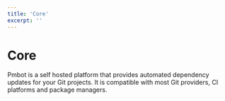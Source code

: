 ```yaml
---
title: 'Core'
excerpt: ''
---
```


# Core

Pmbot is a self hosted platform that provides automated dependency updates for your Git projects. It is compatible with most Git providers, CI platforms and package managers.
